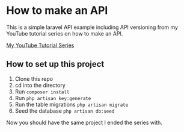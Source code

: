 # How to make an API

This is a simple laravel API example including API versioning from my YouTube tutorial series on how to make an API.

[My YouTube Tutorial Series](https://www.youtube.com/watch?v=xYsUKrKe_OI&list=PL41lfR-6DnOppiHXkPKZ2tT1WBIjIufVs)

## How to set up this project

1. Clone this repo
2. cd into the directory
3. Run `composer install`
4. Run `php artisan key:generate`
5. Run the table migrations `php artisan migrate`
6. Seed the database `php artisan db:seed`

Now you should have the same project I ended the series with.
